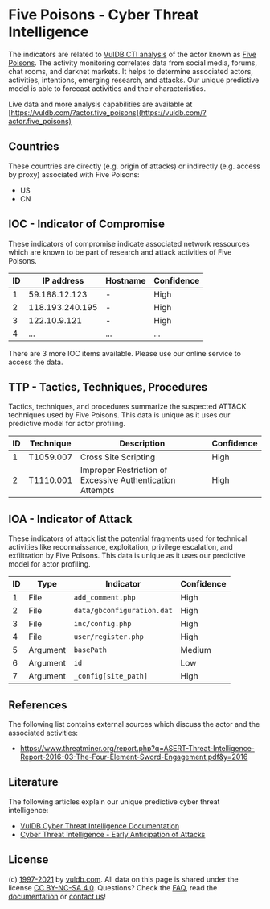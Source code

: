 # Five Poisons - Cyber Threat Intelligence

The indicators are related to [VulDB CTI analysis](https://vuldb.com/?doc.cti) of the actor known as [Five Poisons](https://vuldb.com/?actor.five_poisons). The activity monitoring correlates data from social media, forums, chat rooms, and darknet markets. It helps to determine associated actors, activities, intentions, emerging research, and attacks. Our unique predictive model is able to forecast activities and their characteristics.

Live data and more analysis capabilities are available at [https://vuldb.com/?actor.five_poisons](https://vuldb.com/?actor.five_poisons)

## Countries

These countries are directly (e.g. origin of attacks) or indirectly (e.g. access by proxy) associated with Five Poisons:

* US
* CN

## IOC - Indicator of Compromise

These indicators of compromise indicate associated network ressources which are known to be part of research and attack activities of Five Poisons.

ID | IP address | Hostname | Confidence
-- | ---------- | -------- | ----------
1 | 59.188.12.123 | - | High
2 | 118.193.240.195 | - | High
3 | 122.10.9.121 | - | High
4 | ... | ... | ...

There are 3 more IOC items available. Please use our online service to access the data.

## TTP - Tactics, Techniques, Procedures

Tactics, techniques, and procedures summarize the suspected ATT&CK techniques used by Five Poisons. This data is unique as it uses our predictive model for actor profiling.

ID | Technique | Description | Confidence
-- | --------- | ----------- | ----------
1 | T1059.007 | Cross Site Scripting | High
2 | T1110.001 | Improper Restriction of Excessive Authentication Attempts | High

## IOA - Indicator of Attack

These indicators of attack list the potential fragments used for technical activities like reconnaissance, exploitation, privilege escalation, and exfiltration by Five Poisons. This data is unique as it uses our predictive model for actor profiling.

ID | Type | Indicator | Confidence
-- | ---- | --------- | ----------
1 | File | `add_comment.php` | High
2 | File | `data/gbconfiguration.dat` | High
3 | File | `inc/config.php` | High
4 | File | `user/register.php` | High
5 | Argument | `basePath` | Medium
6 | Argument | `id` | Low
7 | Argument | `_config[site_path]` | High

## References

The following list contains external sources which discuss the actor and the associated activities:

* https://www.threatminer.org/report.php?q=ASERT-Threat-Intelligence-Report-2016-03-The-Four-Element-Sword-Engagement.pdf&y=2016

## Literature

The following articles explain our unique predictive cyber threat intelligence:

* [VulDB Cyber Threat Intelligence Documentation](https://vuldb.com/?doc.cti)
* [Cyber Threat Intelligence - Early Anticipation of Attacks](https://www.scip.ch/en/?labs.20201022)

## License

(c) [1997-2021](https://vuldb.com/?doc.changelog) by [vuldb.com](https://vuldb.com/?doc.about). All data on this page is shared under the license [CC BY-NC-SA 4.0](https://creativecommons.org/licenses/by-nc-sa/4.0/). Questions? Check the [FAQ](https://vuldb.com/?doc.faq), read the [documentation](https://vuldb.com/?doc) or [contact us](https://vuldb.com/?contact)!
